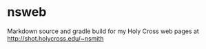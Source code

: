 nsweb
=====

Markdown source and gradle build for my Holy Cross web pages at http://shot.holycross.edu/~nsmith
